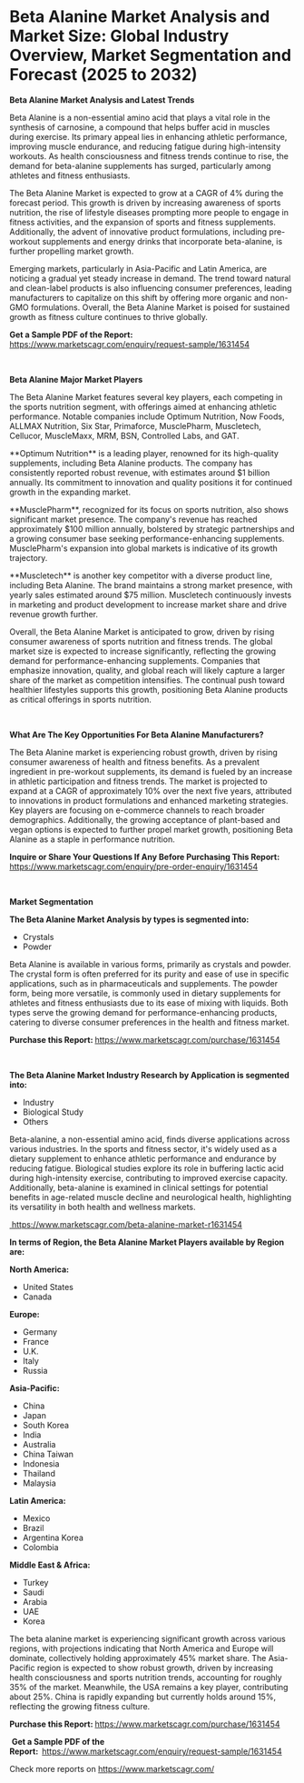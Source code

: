 <p><h1>Beta Alanine Market Analysis and Market Size: Global Industry Overview, Market Segmentation and Forecast (2025 to 2032)</h1></p><p><strong>Beta Alanine Market Analysis and Latest Trends</strong></p>
<p><p>Beta Alanine is a non-essential amino acid that plays a vital role in the synthesis of carnosine, a compound that helps buffer acid in muscles during exercise. Its primary appeal lies in enhancing athletic performance, improving muscle endurance, and reducing fatigue during high-intensity workouts. As health consciousness and fitness trends continue to rise, the demand for beta-alanine supplements has surged, particularly among athletes and fitness enthusiasts.</p><p>The Beta Alanine Market is expected to grow at a CAGR of 4% during the forecast period. This growth is driven by increasing awareness of sports nutrition, the rise of lifestyle diseases prompting more people to engage in fitness activities, and the expansion of sports and fitness supplements. Additionally, the advent of innovative product formulations, including pre-workout supplements and energy drinks that incorporate beta-alanine, is further propelling market growth. </p><p>Emerging markets, particularly in Asia-Pacific and Latin America, are noticing a gradual yet steady increase in demand. The trend toward natural and clean-label products is also influencing consumer preferences, leading manufacturers to capitalize on this shift by offering more organic and non-GMO formulations. Overall, the Beta Alanine Market is poised for sustained growth as fitness culture continues to thrive globally.</p></p>
<p><strong>Get a Sample PDF of the Report:&nbsp;</strong> <a href="https://www.marketscagr.com/enquiry/request-sample/1631454?utm_campaign=2991&utm_medium=2&utm_source=Github&utm_content=ia&utm_term=02042025&utm_id=beta-alanine">https://www.marketscagr.com/enquiry/request-sample/1631454</a></p>
<p>&nbsp;</p>
<p><strong>Beta Alanine Major Market Players</strong></p>
<p><p>The Beta Alanine Market features several key players, each competing in the sports nutrition segment, with offerings aimed at enhancing athletic performance. Notable companies include Optimum Nutrition, Now Foods, ALLMAX Nutrition, Six Star, Primaforce, MusclePharm, Muscletech, Cellucor, MuscleMaxx, MRM, BSN, Controlled Labs, and GAT.</p><p>**Optimum Nutrition** is a leading player, renowned for its high-quality supplements, including Beta Alanine products. The company has consistently reported robust revenue, with estimates around $1 billion annually. Its commitment to innovation and quality positions it for continued growth in the expanding market.</p><p>**MusclePharm**, recognized for its focus on sports nutrition, also shows significant market presence. The company's revenue has reached approximately $100 million annually, bolstered by strategic partnerships and a growing consumer base seeking performance-enhancing supplements. MusclePharm's expansion into global markets is indicative of its growth trajectory.</p><p>**Muscletech** is another key competitor with a diverse product line, including Beta Alanine. The brand maintains a strong market presence, with yearly sales estimated around $75 million. Muscletech continuously invests in marketing and product development to increase market share and drive revenue growth further.</p><p>Overall, the Beta Alanine Market is anticipated to grow, driven by rising consumer awareness of sports nutrition and fitness trends. The global market size is expected to increase significantly, reflecting the growing demand for performance-enhancing supplements. Companies that emphasize innovation, quality, and global reach will likely capture a larger share of the market as competition intensifies. The continual push toward healthier lifestyles supports this growth, positioning Beta Alanine products as critical offerings in sports nutrition.</p></p>
<p>&nbsp;</p>
<p><strong>What Are The Key Opportunities For Beta Alanine Manufacturers?</strong></p>
<p><p>The Beta Alanine market is experiencing robust growth, driven by rising consumer awareness of health and fitness benefits. As a prevalent ingredient in pre-workout supplements, its demand is fueled by an increase in athletic participation and fitness trends. The market is projected to expand at a CAGR of approximately 10% over the next five years, attributed to innovations in product formulations and enhanced marketing strategies. Key players are focusing on e-commerce channels to reach broader demographics. Additionally, the growing acceptance of plant-based and vegan options is expected to further propel market growth, positioning Beta Alanine as a staple in performance nutrition.</p></p>
<p><strong>Inquire or Share Your Questions If Any Before Purchasing This Report:</strong> <a href="https://www.marketscagr.com/enquiry/pre-order-enquiry/1631454?utm_campaign=2991&utm_medium=2&utm_source=Github&utm_content=ia&utm_term=02042025&utm_id=beta-alanine">https://www.marketscagr.com/enquiry/pre-order-enquiry/1631454</a></p>
<p>&nbsp;</p>
<p><strong>Market Segmentation</strong></p>
<p><strong>The Beta Alanine Market Analysis by types is segmented into:</strong></p>
<p><ul><li>Crystals</li><li>Powder</li></ul></p>
<p><p>Beta Alanine is available in various forms, primarily as crystals and powder. The crystal form is often preferred for its purity and ease of use in specific applications, such as in pharmaceuticals and supplements. The powder form, being more versatile, is commonly used in dietary supplements for athletes and fitness enthusiasts due to its ease of mixing with liquids. Both types serve the growing demand for performance-enhancing products, catering to diverse consumer preferences in the health and fitness market.</p></p>
<p><strong>Purchase this Report:&nbsp;</strong><a href="https://www.marketscagr.com/purchase/1631454?utm_campaign=2991&utm_medium=2&utm_source=Github&utm_content=ia&utm_term=02042025&utm_id=beta-alanine">https://www.marketscagr.com/purchase/1631454</a></p>
<p>&nbsp;</p>
<p><strong>The Beta Alanine Market Industry Research by Application is segmented into:</strong></p>
<p><ul><li>Industry</li><li>Biological Study</li><li>Others</li></ul></p>
<p><p>Beta-alanine, a non-essential amino acid, finds diverse applications across various industries. In the sports and fitness sector, it's widely used as a dietary supplement to enhance athletic performance and endurance by reducing fatigue. Biological studies explore its role in buffering lactic acid during high-intensity exercise, contributing to improved exercise capacity. Additionally, beta-alanine is examined in clinical settings for potential benefits in age-related muscle decline and neurological health, highlighting its versatility in both health and wellness markets.</p></p>
<p><a href="https://www.marketscagr.com/beta-alanine-market-r1631454?utm_campaign=2991&utm_medium=2&utm_source=Github&utm_content=ia&utm_term=02042025&utm_id=beta-alanine">&nbsp;https://www.marketscagr.com/beta-alanine-market-r1631454</a></p>
<p><strong>In terms of Region, the Beta Alanine Market Players available by Region are:</strong></p>
<p>
    <p> <strong> North America: </strong>
        <ul>
            <li>United States</li>
            <li>Canada</li>
        </ul>
        </p> 
    <p> <strong> Europe: </strong>
        <ul>
            <li>Germany</li>
            <li>France</li>
            <li>U.K.</li>
            <li>Italy</li>
            <li>Russia</li>
        </ul>
        </p> 
    <p> <strong> Asia-Pacific: </strong>
        <ul>
            <li>China</li>
            <li>Japan</li>
            <li>South Korea</li>
            <li>India</li>
            <li>Australia</li>
            <li>China Taiwan</li>
            <li>Indonesia</li>
            <li>Thailand</li>
            <li>Malaysia</li>
        </ul>
        </p> 
    <p> <strong> Latin America: </strong>
        <ul>
            <li>Mexico</li>
            <li>Brazil</li>
            <li>Argentina Korea</li>
            <li>Colombia</li>
        </ul>
        </p> 
    <p> <strong> Middle East & Africa: </strong>
        <ul>
            <li>Turkey</li>
            <li>Saudi</li>
            <li>Arabia</li>
            <li>UAE</li>
            <li>Korea</li>
        </ul>
    </p>
    </p>
<p><p>The beta alanine market is experiencing significant growth across various regions, with projections indicating that North America and Europe will dominate, collectively holding approximately 45% market share. The Asia-Pacific region is expected to show robust growth, driven by increasing health consciousness and sports nutrition trends, accounting for roughly 35% of the market. Meanwhile, the USA remains a key player, contributing about 25%. China is rapidly expanding but currently holds around 15%, reflecting the growing fitness culture.</p></p>
<p><strong>Purchase this Report: </strong><a href="https://www.marketscagr.com/purchase/1631454?utm_campaign=2991&utm_medium=2&utm_source=Github&utm_content=ia&utm_term=02042025&utm_id=beta-alanine">https://www.marketscagr.com/purchase/1631454</a></p>
<p>&nbsp;<strong>Get a Sample PDF of the Report:&nbsp;&nbsp;</strong><a href="https://www.marketscagr.com/enquiry/request-sample/1631454?utm_campaign=2991&utm_medium=2&utm_source=Github&utm_content=ia&utm_term=02042025&utm_id=beta-alanine">https://www.marketscagr.com/enquiry/request-sample/1631454</a></p>
<p><strong></strong></p>
<p>Check more reports on <a href="https://www.marketscagr.com/?utm_campaign=2991&utm_medium=2&utm_source=Github&utm_content=ia&utm_term=02042025&utm_id=beta-alanine">https://www.marketscagr.com/</a></p>
